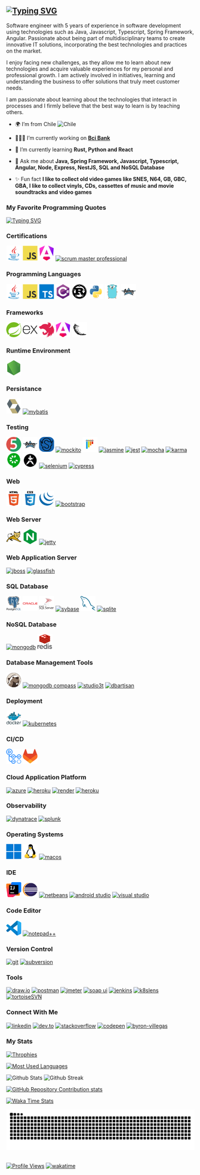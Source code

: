 ## [![Typing SVG](https://readme-typing-svg.demolab.com?font=Roboto+Mono&size=30&pause=1000&color=56A0F6&width=800&height=60&lines=Hello+World!+I'm+Byron+Villegas+Moya;I+am+a+Software+Enginer;I+like+to+learn+programming+languages;I+like+to+programming)](https://github.com/byron-villegas)

<p>
Software engineer with 5 years of experience in software development using technologies such as Java, Javascript, Typescript, Spring Framework, Angular. Passionate about being part of multidisciplinary teams to create innovative IT solutions, incorporating the best technologies and practices on the market.

I enjoy facing new challenges, as they allow me to learn about new technologies and acquire valuable experiences for my personal and professional growth. I am actively involved in initiatives, learning and understanding the business to offer solutions that truly meet customer needs.

I am passionate about learning about the technologies that interact in processes and I firmly believe that the best way to learn is by teaching others.
</p>

- 🌍 I’m from Chile <img src="https://raw.githubusercontent.com/yammadev/flag-icons/refs/heads/master/png/CL%402x.png" width="18" height="12" alt="Chile" title="Chile" />

- 👨🏻‍💻 I’m currently working on [**Bci Bank**](https://www.bci.cl)

- 📝 I’m currently learning **Rust, Python and React**

- 💬 Ask me about **Java, Spring Framework, Javascript, Typescript, Angular, Node, Express, NestJS, SQL and NoSQL Database**

- ✨ Fun fact **I like to collect old video games like SNES, N64, GB, GBC, GBA, I like to collect vinyls, CDs, cassettes of music and movie soundtracks and video games**

### My Favorite Programming Quotes
[![Typing SVG](https://github-readme-quotes-bay.vercel.app/quote?theme=tokyonight&quotesUrl=https://github.com/byron-villegas/byron-villegas/blob/main/my-favorite-programming-quotes.json)](https://github.com/byron-villegas/byron-villegas/blob/main/my-favorite-programming-quotes.json)

### Certifications
<a href="https://catalog-education.oracle.com/ords/certview/sharebadge?id=41835C15DA11B8C87341D15943E42C4F5229DFFE7B66804AF52CC81B6412C331&trk=public_profile_see-credential" target="_blank" rel="noreferrer"><img src="https://raw.githubusercontent.com/devicons/devicon/refs/heads/master/icons/java/java-original.svg" alt="java" width="40" height="40"/></a> 
<a href="https://certificates.dev/c/9d43ee19-9f4e-4e2d-84c5-9f9d4cef988e" target="_blank" rel="noreferrer"><img src="https://raw.githubusercontent.com/devicons/devicon/refs/heads/master/icons/javascript/javascript-original.svg" alt="javascript" width="40" height="40"/></a> 
<a href="https://interstate21.com/certificate/?code=3G20IR4&trk=public_profile_see-credential" target="_blank" rel="noreferrer"><img src="https://raw.githubusercontent.com/devicons/devicon/refs/heads/master/icons/angular/angular-original.svg" alt="angular" width="40" height="40"/></a> 
<a href="https://drive.google.com/file/d/1NtvEAbp_nFRks-pt4ZQQMjr2t0w1JP-2/view?trk=public_profile_see-credential" target="_blank" rel="noreferrer"><img src="https://certiprof.com/cdn/shop/files/SCRUMMASTER_480x480.webp" alt="scrum master professional" width="40" height="40"/></a> 

### Programming Languages
<a href="https://www.java.com" target="_blank" rel="noreferrer"><img src="https://raw.githubusercontent.com/devicons/devicon/refs/heads/master/icons/java/java-original.svg" alt="java" width="40" height="40"/></a> 
<a href="https://developer.mozilla.org/en-US/docs/Web/JavaScript" target="_blank" rel="noreferrer"><img src="https://raw.githubusercontent.com/devicons/devicon/refs/heads/master/icons/javascript/javascript-original.svg" alt="javascript" width="40" height="40"/></a> 
<a href="https://www.typescriptlang.org/" target="_blank" rel="noreferrer"><img src="https://raw.githubusercontent.com/devicons/devicon/refs/heads/master/icons/typescript/typescript-original.svg" alt="typescript" width="40" height="40"/></a> 
<a href="https://raw.githubusercontent.com/devicons/devicon/refs/heads/master/icons/csharp/csharp-original.svg" target="_blank" rel="noreferrer"><img src="https://raw.githubusercontent.com/devicons/devicon/refs/heads/master/icons/csharp/csharp-original.svg" alt="c#" width="40" height="40"/></a> 
<a href="https://www.rust-lang.org" target="_blank" rel="noreferrer"><img src="https://raw.githubusercontent.com/devicons/devicon/refs/heads/master/icons/rust/rust-original.svg" alt="rust" width="40" height="40"/></a> 
<a href="https://www.python.org" target="_blank" rel="noreferrer"><img src="https://raw.githubusercontent.com/devicons/devicon/refs/heads/master/icons/python/python-original.svg" alt="python" width="40" height="40"/></a>
<a href="https://go.dev" target="_blank" rel="noreferrer"><img src="https://raw.githubusercontent.com/devicons/devicon/refs/heads/master/icons/go/go-original.svg" alt="go" width="40" height="40" /></a>
<a href="https://groovy-lang.org/" target="_blank" rel="noreferrer"><img src="https://raw.githubusercontent.com/devicons/devicon/refs/heads/master/icons/groovy/groovy-original.svg" alt="groovy" width="40" height="40"/></a> 

### Frameworks
<a href="https://spring.io/" target="_blank" rel="noreferrer"><img src="https://raw.githubusercontent.com/devicons/devicon/refs/heads/master/icons/spring/spring-original.svg" alt="spring" width="40" height="40"/></a> 
<a href="https://expressjs.com" target="_blank" rel="noreferrer"><img src="https://raw.githubusercontent.com/devicons/devicon/refs/heads/master/icons/express/express-original.svg" alt="express" width="40" height="40"/></a> 
<a href="https://nestjs.com/" target="_blank" rel="noreferrer"><img src="https://raw.githubusercontent.com/devicons/devicon/refs/heads/master/icons/nestjs/nestjs-original.svg" alt="nestjs" width="40" height="40"/></a> 
<a href="https://angular.io" target="_blank" rel="noreferrer"><img src="https://raw.githubusercontent.com/devicons/devicon/refs/heads/master/icons/angular/angular-original.svg" alt="angular" width="40" height="40"/></a> 
<a href="https://flask.palletsprojects.com/" target="_blank" rel="noreferrer"><img src="https://raw.githubusercontent.com/devicons/devicon/refs/heads/master/icons/flask/flask-original.svg" alt="flask" width="40" height="40"/></a> 

### Runtime Environment
<a href="https://nodejs.org" target="_blank" rel="noreferrer"><img src="https://raw.githubusercontent.com/devicons/devicon/refs/heads/master/icons/nodejs/nodejs-original.svg" alt="nodejs" width="40" height="40"/></a>

### Persistance
<a href="https://hibernate.org/" target="_blank" rel="noreferrer"><img src="https://raw.githubusercontent.com/devicons/devicon/refs/heads/master/icons/hibernate/hibernate-original.svg" alt="hibernate" width="40" height="40"/></a> 
<a href="https://blog.mybatis.org/" target="_blank" rel="noreferrer"><img src="https://raw.githubusercontent.com/mybatis/logo/32295ff550d29ca6e8b22c8a325e22c617791bf9/logo-bird-ninja.svg" alt="mybatis" width="40" height="40"/></a>

### Testing
<a href="https://junit.org/junit5/" target="_blank" rel="noreferrer"><img src="https://raw.githubusercontent.com/devicons/devicon/refs/heads/master/icons/junit/junit-original.svg" alt="junit" width="40" height="40"/></a> 
<a href="https://groovy-lang.org/" target="_blank" rel="noreferrer"><img src="https://raw.githubusercontent.com/devicons/devicon/refs/heads/master/icons/groovy/groovy-original.svg" alt="groovy" width="40" height="40"/></a> 
<a href="https://spockframework.org/" target="_blank" rel="noreferrer"><img src="https://raw.githubusercontent.com/spockframework/spock/master/docs/images/spock-main-logo.png" alt="spock framework" width="40" height="40"/></a> 
<a href="https://site.mockito.org/" target="_blank" rel="noreferrer"><img src="https://site.mockito.org/favicon.ico" alt="mockito" width="40" height="40"/></a> 
<a href="https://docs.pytest.org/en/stable/" target="_blank" rel="noreferrer"><img src="https://raw.githubusercontent.com/devicons/devicon/refs/heads/master/icons/pytest/pytest-original.svg" alt="pytest" width="40" height="40"/></a> 
<a href="https://jasmine.github.io/" target="_blank" rel="noreferrer"><img src="https://www.vectorlogo.zone/logos/jasmine/jasmine-icon.svg" alt="jasmine" width="40" height="40"/></a> 
<a href="https://jestjs.io" target="_blank" rel="noreferrer"><img src="https://www.vectorlogo.zone/logos/jestjsio/jestjsio-icon.svg" alt="jest" width="40" height="40"/></a> 
<a href="https://mochajs.org" target="_blank" rel="noreferrer"><img src="https://www.vectorlogo.zone/logos/mochajs/mochajs-icon.svg" alt="mocha" width="40" height="40"/></a> 
<a href="https://karma-runner.github.io/latest/index.html" target="_blank" rel="noreferrer"><img src="https://raw.githubusercontent.com/detain/svg-logos/780f25886640cef088af994181646db2f6b1a3f8/svg/karma.svg" alt="karma" width="40" height="40"/></a> 
<a href="https://cucumber.io/" target="_blank" rel="noreferrer"><img src="https://raw.githubusercontent.com/devicons/devicon/refs/heads/master/icons/cucumber/cucumber-plain.svg" alt="cucumber" width="40" height="40"/></a> 
<a href="https://karatelabs.github.io/karate/" target="_blank" rel="noreferrer"><img src="https://raw.githubusercontent.com/devicons/devicon/refs/heads/master/icons/karatelabs/karatelabs-original.svg" alt="karate" width="40" height="40"/></a> 
<a href="https://www.selenium.dev" target="_blank" rel="noreferrer"><img src="https://upload.wikimedia.org/wikipedia/commons/thumb/d/d5/Selenium_Logo.png/960px-Selenium_Logo.png" alt="selenium" width="40" height="40"/></a> 
<a href="https://www.cypress.io" target="_blank" rel="noreferrer"><img src="https://raw.githubusercontent.com/simple-icons/simple-icons/6e46ec1fc23b60c8fd0d2f2ff46db82e16dbd75f/icons/cypress.svg" alt="cypress" width="40" height="40"/></a>

### Web
<a href="https://www.w3.org/html/" target="_blank" rel="noreferrer"><img src="https://raw.githubusercontent.com/devicons/devicon/master/icons/html5/html5-original-wordmark.svg" alt="html5" width="40" height="40"/></a> 
<a href="https://www.w3schools.com/css/" target="_blank" rel="noreferrer"><img src="https://raw.githubusercontent.com/devicons/devicon/master/icons/css3/css3-original-wordmark.svg" alt="css3" width="40" height="40"/></a> 
<a href="https://jquery.com/" target="_blank" rel="noreferrer"><img src="https://raw.githubusercontent.com/devicons/devicon/refs/heads/master/icons/jquery/jquery-original.svg" alt="jquery" width="40" height="40"/></a>
<a href="https://getbootstrap.com" target="_blank" rel="noreferrer"><img src="https://getbootstrap.com/docs/5.3/assets/img/favicons/favicon-32x32.png" alt="bootstrap" width="40" height="40"/></a>

### Web Server
<a href="https://tomcat.apache.org/" target="_blank" rel="noreferrer"><img src="https://raw.githubusercontent.com/devicons/devicon/refs/heads/master/icons/tomcat/tomcat-original.svg" alt="tomcat" width="40" height="40"/></a>
<a href="https://nginx.org/en/" target="_blank" rel="noreferrer"><img src="https://raw.githubusercontent.com/devicons/devicon/refs/heads/master/icons/nginx/nginx-original.svg" alt="nginx" width="40" height="40"/></a>
<a href="https://jetty.org/" target="_blank" rel="noreferrer"><img src="https://jetty.org/_/img/jetty-logo.svg" alt="jetty" width="90" height="40"/></a>

### Web Application Server
<a href="" target="_blank" rel="noreferrer"><img src="https://upload.wikimedia.org/wikipedia/commons/thumb/9/95/JBoss_logo.svg/2000px-JBoss_logo.svg.png" alt="jboss" width="90" height="40"/></a>
<a href="https://javaee.github.io/glassfish/" target="_blank" rel="noreferrer"><img src="https://upload.wikimedia.org/wikipedia/en/thumb/8/85/GlassFish_logo.svg/145px-GlassFish_logo.svg.png" alt="glassfish" width="90" height="40"/></a>

### SQL Database
<a href="https://www.postgresql.org" target="_blank" rel="noreferrer"><img src="https://raw.githubusercontent.com/devicons/devicon/master/icons/postgresql/postgresql-original-wordmark.svg" alt="postgresql" width="40" height="40"/></a> <a href="https://www.oracle.com/" target="_blank" rel="noreferrer"><img src="https://raw.githubusercontent.com/devicons/devicon/master/icons/oracle/oracle-original.svg" alt="oracle" width="40" height="40"/></a> <a href="https://www.microsoft.com/en-us/sql-server" target="_blank" rel="noreferrer"><img src="https://raw.githubusercontent.com/devicons/devicon/ca28c779441053191ff11710fe24a9e6c23690d6/icons/microsoftsqlserver/microsoftsqlserver-original-wordmark.svg" alt="mssql" width="40" height="40"/></a> <a href="https://infocenter.sybase.com/help/index.jsp" target="_blank" rel="noreferrer"><img src="https://logos-download.com/wp-content/uploads/2019/11/Sybase_Logo.png" alt="sybase" width="84" height="40"/></a> <a href="https://www.mysql.com/" target="_blank" rel="noreferrer"><img src="https://raw.githubusercontent.com/devicons/devicon/ca28c779441053191ff11710fe24a9e6c23690d6/icons/mysql/mysql-original.svg" style="color:white" alt="mysql" width="40" height="40"/></a> <a href="https://www.sqlite.org/" target="_blank" rel="noreferrer"><img src="https://www.vectorlogo.zone/logos/sqlite/sqlite-icon.svg" alt="sqlite" width="40" height="40"/></a>

### NoSQL Database
<a href="https://www.mongodb.com/" target="_blank" rel="noreferrer"><img src="https://www.mongodb.com/assets/images/global/favicon.ico" alt="mongodb" width="40" height="40"/></a> 
<a href="https://redis.io" target="_blank" rel="noreferrer"><img src="https://raw.githubusercontent.com/devicons/devicon/master/icons/redis/redis-original-wordmark.svg" alt="redis" width="40" height="40"/></a>

### Database Management Tools
<a href="https://dbeaver.io/" target="_blank" rel="noreferrer"><img src="https://raw.githubusercontent.com/devicons/devicon/refs/heads/master/icons/dbeaver/dbeaver-original.svg" alt="dbeaver" width="40" height="40"/></a> <a href="https://www.mongodb.com/docs/compass/current/" target="_blank" rel="noreferrer"><img src="https://www.mongodb.com/assets/images/global/favicon.ico" alt="mongodb compass" width="40" height="40"/></a> <a href="https://studio3t.com/" target="_blank" rel="noreferrer"><img src="https://studio3t.com/apple-touch-icon.png?v=3eBmpN7O3k" alt="studio3t" width="40" height="40"/></a> <a href="https://www.idera.com/dbartisan-database-administration-solution/" target="_blank" rel="noreferrer"><img src="https://img.informer.com/icons/png/128/992/992666.png" alt="dbartisan" width="40" height="40"/></a>  

### Deployment
<a href="https://www.docker.com/" target="_blank" rel="noreferrer"><img src="https://raw.githubusercontent.com/devicons/devicon/master/icons/docker/docker-original-wordmark.svg" alt="docker" width="40" height="40"/></a> 
<a href="https://kubernetes.io" target="_blank" rel="noreferrer"><img src="https://www.vectorlogo.zone/logos/kubernetes/kubernetes-icon.svg" alt="kubernetes" width="40" height="40"/></a>

### CI/CD
<a href="https://docs.github.com/en/actions" target="_blank" rel="noreferrer"><img src="https://raw.githubusercontent.com/devicons/devicon/refs/heads/master/icons/githubactions/githubactions-original.svg" alt="github actions" width="40" height="40"/></a> 
<a href="https://docs.gitlab.com/ee/ci/" target="_blank" rel="noreferrer"><img src="https://raw.githubusercontent.com/devicons/devicon/refs/heads/master/icons/gitlab/gitlab-original.svg" alt="gitlab ci/cd" width="40" height="40"/></a> 

### Cloud Application Platform
<a href="https://azure.microsoft.com/en-in/" target="_blank" rel="noreferrer"><img src="https://www.vectorlogo.zone/logos/microsoft_azure/microsoft_azure-icon.svg" alt="azure" width="40" height="40"/></a> 
<a href="https://vercel.com" target="_blank" rel="noreferrer"><img src="https://www.vectorlogo.zone/logos/vercel/vercel-icon.svg" alt="heroku" width="40" height="40"/></a> 
<a href="https://render.com" target="_blank" rel="noreferrer"><img src="https://cdn.sanity.io/images/hvk0tap5/production/c4fd92ad649864b4aa2d4985072b9779bd7e8119-128x128.png?fit=max&auto=format" alt="render" width="40" height="40"/></a> 
<a href="https://heroku.com" target="_blank" rel="noreferrer"><img src="https://www.vectorlogo.zone/logos/heroku/heroku-icon.svg" alt="heroku" width="40" height="40"/></a>

### Observability
<a href="https://www.dynatrace.com/" target="_blank" rel="noreferrer"><img src="https://dt-cdn.net/images/favicon-48x48-transparent-48-9b4df9c769.png" alt="dynatrace" width="40" height="40"/></a> 
<a href="https://www.splunk.com/" target="_blank" rel="noreferrer"><img src="https://www.splunk.com/content/dam/splunk2/images/icons/favicons/favicon-96x96.png" alt="splunk" width="40" height="40"/></a> 

### Operating Systems
<a href="https://www.microsoft.com/en-us/windows" target="_blank" rel="noreferrer"><img src="https://github.com/devicons/devicon/blob/master/icons/windows11/windows11-original.svg" alt="microsoft" width="40" height="40"/></a> 
<a href="https://www.linux.org/" target="_blank" rel="noreferrer"><img src="https://raw.githubusercontent.com/devicons/devicon/master/icons/linux/linux-original.svg" alt="linux" width="40" height="40"/></a> 
<a href="https://www.apple.com/cl/macos" target="_blank" rel="noreferrer"><img src="https://i.pinimg.com/474x/77/f0/33/77f033d90e28c29dc6ce7006e66d0caa.jpg" alt="macos" width="40" height="40"/></a>

### IDE
<a href="https://www.jetbrains.com/idea/" target="_blank" rel="noreferrer"><img src="https://raw.githubusercontent.com/devicons/devicon/refs/heads/master/icons/intellij/intellij-original.svg" alt="intellij idea" width="40" height="40"/></a> 
<a href="https://eclipseide.org/" target="_blank" rel="noreferrer"><img src="https://github.com/devicons/devicon/blob/master/icons/eclipse/eclipse-original.svg" alt="eclipse ide" width="40" height="40"/></a> 
<a href="https://netbeans.apache.org/front/main/index.html" target="_blank" rel="noreferrer"><img src="https://netbeans.apache.org/_/images/apache-netbeans.svg" alt="netbeans" width="40" height="40"/></a> 
<a href="https://developer.android.com/studio" target="_blank" rel="noreferrer"><img src="https://upload.wikimedia.org/wikipedia/commons/thumb/5/51/Android_Studio_Logo_2024.svg/60px-Android_Studio_Logo_2024.svg.png" alt="android studio" width="40" height="40"/></a> 
<a href="https://visualstudio.microsoft.com/" target="_blank" rel="noreferrer"><img src="https://visualstudio.microsoft.com/wp-content/uploads/2021/10/Product-Icon.svg" alt="visual studio" width="40" height="40"/></a> 

### Code Editor
<a href="https://code.visualstudio.com/" target="_blank" rel="noreferrer"><img src="https://raw.githubusercontent.com/devicons/devicon/refs/heads/master/icons/vscode/vscode-original.svg" alt="visual studio code" width="40" height="40"/></a> 
<a href="https://notepad-plus-plus.org/" target="_blank" rel="noreferrer"><img src="https://notepad-plus-plus.org/favicon.ico" alt="notepad++" width="40" height="40"/></a> 

### Version Control
<a href="https://git-scm.com/" target="_blank" rel="noreferrer"><img src="https://www.vectorlogo.zone/logos/git-scm/git-scm-icon.svg" alt="git" width="40" height="40"/></a> 
<a href="https://subversion.apache.org/" target="_blank" rel="noreferrer"><img src="https://subversion.apache.org/icon.png" alt="subversion" width="40" height="40"/></a> 

### Tools
<a href="https://app.diagrams.net/" target="_blank" rel="noreferrer"><img src="https://app.diagrams.net/images/apple-touch-icon.png" alt="draw.io" width="40" height="40"/></a> 
<a href="https://postman.com" target="_blank" rel="noreferrer"><img src="https://www.vectorlogo.zone/logos/getpostman/getpostman-icon.svg" alt="postman" width="40" height="40"/></a> 
<a href="https://jmeter.apache.org/" target="_blank" rel="noreferrer"><img src="https://jmeter.apache.org/images/jmeter_square.png" alt="jmeter" width="40" height="40"/></a> 
<a href="https://www.soapui.org/" target="_blank" rel="noreferrer"><img src="https://static1.smartbear.co/smartbearbrand/media/images/home/soapui-icon.svg" alt="soap ui" width="40" height="40"/></a> 
<a href="https://www.jenkins.io" target="_blank" rel="noreferrer"><img src="https://www.vectorlogo.zone/logos/jenkins/jenkins-icon.svg" alt="jenkins" width="40" height="40"/></a>
<a href="https://k8slens.dev/" target="_blank" rel="noreferrer"><img src="https://k8slens.dev/_next/static/media/download-page-icon.747cafab.svg" alt="k8slens" width="40" height="40"/></a>
<a href="https://tortoisesvn.net/downloads.html" target="_blank" rel="noreferrer"><img src="https://tortoisesvn.net/assets/img/favicons/favicon.ico" alt="tortoiseSVN" width="40" height="40"/></a>

### Connect With Me
<a href="https://www.linkedin.com/in/byron-villegas-moya" target="blank"><img align="center" src="https://raw.githubusercontent.com/rahuldkjain/github-profile-readme-generator/master/src/images/icons/Social/linked-in-alt.svg" alt="linkedin" height="30" width="40"/></a> 
<a href="https://dev.to/byron-villegas" target="blank"><img align="center" src="https://media2.dev.to/dynamic/image/width=40,height=40/https%3A%2F%2Fdev-to-uploads.s3.amazonaws.com%2Fuploads%2Farticles%2F8j7kvp660rqzt99zui8e.png" alt="dev.to" height="40" width="40"/></a> 
<a href="https://stackoverflow.com/users/27822694" target="blank"><img align="center" src="https://raw.githubusercontent.com/rahuldkjain/github-profile-readme-generator/master/src/images/icons/Social/stack-overflow.svg" alt="stackoverflow" height="30" width="40"/></a> 
<a href="https://codepen.io/byron-villegas" target="blank"><img align="center" src="https://blog.codepen.io/wp-content/uploads/2023/09/logo-white.png" alt="codepen" height="40" width="40"/></a> 
<a href="https://codesandbox.io/u/byron-villegas" target="blank"><img align="center" src="https://raw.githubusercontent.com/rahuldkjain/github-profile-readme-generator/refs/heads/master/src/images/icons/Social/codesandbox.svg" alt="byron-villegas" height="40" width="40"/></a>

### My Stats

[![Throphies](https://github-profile-trophy.vercel.app/?username=byron-villegas&theme=darkhub&column=5&no-bg=true&margin-w=2&margin-h=2)](https://github.com/byron-villegas)

[![Most Used Languages](https://github-readme-stats.vercel.app/api/top-langs?username=byron-villegas&show_icons=true&locale=en&layout=compact&theme=github_dark)](https://github.com/byron-villegas)

<p>
    <img src="https://github-readme-stats.vercel.app/api?username=byron-villegas&show_icons=true&locale=en&theme=github_dark" height="160" alt="Github Stats" /> 
    <img src="https://streak-stats.demolab.com?user=byron-villegas&theme=github-dark-dimmed&background=45%2CEB545400%2CEB545400&border=EBD9D9" height="160" alt="Github Streak" />
</p>

[![GitHub Repository Contribution stats](https://github-contributor-stats.vercel.app/api?username=byron-villegas&limit=5&theme=github_dark&combine_all_yearly_contributions=true)](https://github.com/byron-villegas)

[![Waka Time Stats](https://github-readme-stats.vercel.app/api/wakatime?username=ByronVillegas&theme=github_dark)](https://github.com/byron-villegas)


<picture>
    <source media="(prefers-color-scheme: dark)" srcset="https://raw.githubusercontent.com/byron-villegas/byron-villegas/output/github-contribution-grid-snake-dark.svg">
    <source media="(prefers-color-scheme: light)" srcset="https://raw.githubusercontent.com/byron-villegas/byron-villegas/output/github-contribution-grid-snake.svg">
    <img alt="github contribution grid snake animation" src="https://raw.githubusercontent.com/byron-villegas/byron-villegas/output/github-contribution-grid-snake.svg">
</picture>

<br/>
<br/>

[![Profile Views](https://komarev.com/ghpvc/?username=byron-villegas&label=Profile%20views&color=blue&style=flat-square)](https://komarev.com/ghpvc/?username=byron-villegas&label=Profile%20views&color=blue&style=flat-square)
[![wakatime](https://wakatime.com/badge/user/0c6efff5-affd-454b-bc74-bccb7e22edf3.svg)](https://wakatime.com/@0c6efff5-affd-454b-bc74-bccb7e22edf3)
